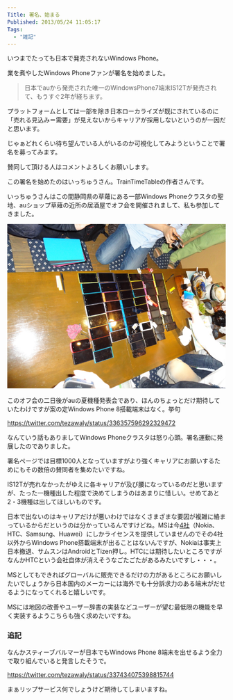 ```yaml
---
Title: 署名、始まる
Published: 2013/05/24 11:05:17
Tags:
  - "雑記"
---
```


いつまでたっても日本で発売されないWindows Phone。

業を煮やしたWindows Phoneファンが署名を始めました。

> 日本でauから発売された唯一のWindowsPhone7端末IS12Tが発売されて、もうすぐ2年が経ちます。

プラットフォームとしては一部を除き日本ローカライズが既にされているのに「売れる見込み＝需要」が見えないからキャリアが採用しないというのが一因だと思います。

じゃぁどれくらい待ち望んでいる人がいるのか可視化してみようということで署名を募ってみます。

賛同して頂ける人はコメントよろしくお願いします。

この署名を始めたのはいっちゅうさん。TrainTimeTableの作者さんです。

いっちゅうさんはこの間静岡県の草薙にある一部Windows Phoneクラスタの聖地、auショップ草薙の近所の居酒屋でオフ会を開催されまして、私も参加してきました。

![](20130518205131.jpg) 

このオフ会の二日後がauの夏機種発表会であり、ほんのちょっとだけ期待していたわけですが案の定Windows Phone 8搭載端末はなく。挙句

https://twitter.com/tezawaly/status/336357596292329472

なんていう話もありましてWindows Phoneクラスタは怒り心頭。署名運動に発展したのでありました。

署名ページでは目標1000人となっていますがより強くキャリアにお願いするためにもその数倍の賛同者を集めたいですね。

IS12Tが売れなかったがゆえに各キャリアが及び腰になっているのだと思いますが、たった一機種出した程度で決めてしまうのはあまりに惜しい。せめてあと2・3機種は出してほしいものです。

日本で出ないのはキャリアだけが悪いわけではなくさまざまな要因が複雑に絡まっているからだというのは分かっているんですけどね。MSは今[4社](http://jp.techcrunch.com/2012/06/21/20120620microsoft-announces-hardware-partners-ota-updates-and-something-special-for-enthusiasts/)（Nokia、HTC、Samsung、Huawei）にしかライセンスを提供していませんのでその4社以外からWindows Phone搭載端末が出ることはないんですが、Nokiaは事実上日本撤退、サムスンはAndroidとTizen押し。HTCには期待したいところですがなんかHTCという会社自体が消えそうなごたごたがあるみたいですし・・・。

MSとしてもできればグローバルに販売できるだけの力があるところにお願いしたいでしょうから日本国内のメーカーには海外でも十分訴求力のある端末がだせるようになってくれると嬉しいです。

MSには地図の改善やユーザー辞書の実装などユーザーが望む最低限の機能を早く実装するようこちらも強く求めたいですね。

### 追記

なんかスティーブバルマーが日本でもWindows Phone 8端末を出せるよう全力で取り組んでいると発言したそうで。

https://twitter.com/tezawaly/status/337434075398815744

まぁリップサービス何でしょうけど期待してしまいますね。